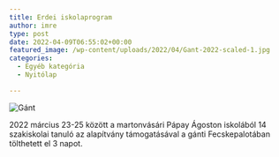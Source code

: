 ```yaml
---
title: Erdei iskolaprogram
author: imre
type: post
date: 2022-04-09T06:55:02+00:00
featured_image: /wp-content/uploads/2022/04/Gant-2022-scaled-1.jpg
categories:
  - Egyéb kategória
  - Nyitólap

---
```


![Gánt](wp-content/uploads/2022/04/Gant-2022-1024x768.jpg)
  
2022 március 23-25 között a martonvásári Pápay Ágoston iskolából 14 szakiskolai tanuló az alapítvány támogatásával a gánti Fecskepalotában tölthetett el 3 napot.
